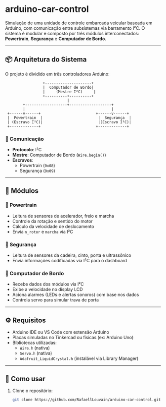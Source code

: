 # arduino-car-control

Simulação de uma unidade de controle embarcada veicular baseada em Arduino, com comunicação entre subsistemas via barramento I²C. O sistema é modular e composto por três módulos interconectados: **Powertrain**, **Segurança** e **Computador de Bordo**.

---

## 📦 Arquitetura do Sistema

O projeto é dividido em três controladores Arduino:

                     +---------------------+
                     |  Computador de Bordo|
                     |     (Mestre I²C)     |
                     +----------+----------+
                                |
            +-------------------+-------------------+
            |                                       |
     +------v------+                         +------v------+
     |  Powertrain  |                         |  Segurança  |
     | (Escravo I²C)|                         |(Escravo I²C)|
     +-------------+                         +-------------+


### 🔗 Comunicação
- **Protocolo**: I²C
- **Mestre**: Computador de Bordo (`Wire.begin()`)
- **Escravos**:
  - Powertrain (`0x08`)
  - Segurança (`0x09`)

---

## 🧩 Módulos

### 🔹 Powertrain
- Leitura de sensores de acelerador, freio e marcha
- Controle da rotação e sentido do motor
- Cálculo da velocidade de deslocamento
- Envia `n_rotor` e `marcha` via I²C

### 🔹 Segurança
- Leitura de sensores da cadeira, cinto, porta e ultrassônico
- Envia informações codificadas via I²C para o dashboard

### 🔹 Computador de Bordo
- Recebe dados dos módulos via I²C
- Exibe a velocidade no display LCD
- Aciona alarmes (LEDs e alertas sonoros) com base nos dados
- Controla servo para simular trava de porta

---


## ⚙️ Requisitos

- Arduino IDE ou VS Code com extensão Arduino
- Placas simuladas no Tinkercad ou físicas (ex: Arduino Uno)
- Bibliotecas utilizadas:
  - `Wire.h` (nativa)
  - `Servo.h` (nativa)
  - `Adafruit_LiquidCrystal.h` (instalável via Library Manager)

---

## 🚀 Como usar

1. Clone o repositório:
   ```bash
   git clone https://github.com/RafaellLouvain/arduino-car-control.git



